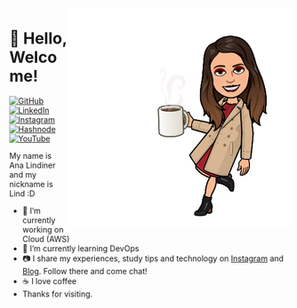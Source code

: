 <img align="right" width="400" height="400" src="/avata.png">

# 👋 Hello, Welcome!

[![GitHub](https://img.shields.io/badge/github-%23121011.svg?style=for-the-badge&logo=github&logoColor=white)](https://github.com/lindiner)
[![LinkedIn](https://img.shields.io/badge/linkedin-%230077B5.svg?style=for-the-badge&logo=linkedin&logoColor=white)](https://www.linkedin.com/in/analindiner/)
[![Instagram](https://img.shields.io/badge/Instagram-%23E4405F.svg?style=for-the-badge&logo=Instagram&logoColor=white)](https://www.instagram.com/lind.flow/)
[![Hashnode](https://img.shields.io/badge/Hashnode-2962FF?style=for-the-badge&logo=hashnode&logoColor=white)](https://analindiner.hashnode.dev/)
[![YouTube](https://img.shields.io/badge/YouTube-%23FF0000.svg?style=for-the-badge&logo=YouTube&logoColor=white)](https://www.youtube.com/channel/UCTfG8-FVT4YpwfCXeC0bWLg)

My name is Ana Lindiner and my nickname is Lind :D

- 🔭 I’m currently working on Cloud (AWS)
- 🌱 I’m currently learning DevOps
- 📷 I share my experiences, study tips and technology on <a href="https://analindiner.hashnode.dev/">Instagram</a> and <a href="https://www.instagram.com/lind.flow/">Blog</a>. Follow there and come chat!
- ☕ I love coffee
- Thanks for visiting. 


